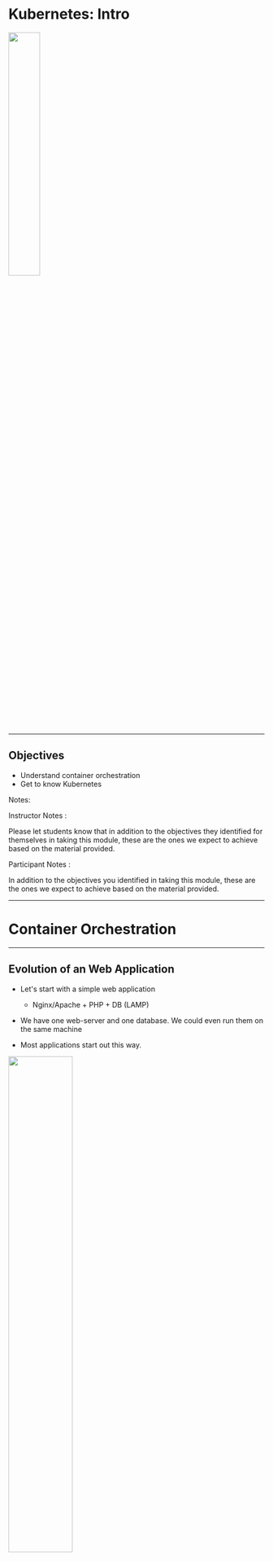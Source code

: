 # Kubernetes: Intro

<img src="../../assets/images/logos/kubernetes-logo-4-medium.png" style="width:35%;" /> 

---

## Objectives

* Understand container orchestration
* Get to know Kubernetes

Notes:

Instructor Notes :

Please let students know that in addition to the objectives they identified for themselves in taking this module, these are the ones we expect to achieve based on the material provided.

Participant Notes :

In addition to the objectives you identified in taking this module, these are the ones we expect to achieve based on the material provided.

---

# Container Orchestration

---

## Evolution of an Web Application

* Let's start with a simple web application
    - Nginx/Apache + PHP + DB (LAMP)

* We have one web-server and one database.  We could even run them on the same machine

* Most applications start out this way.

<img src="../../assets/images/kubernetes/web-app-1-simple.png" style="width:50%;" />

Notes:

Instructor Notes :

Participant Notes :

If your current software infrastructure looks something like this — maybe Nginx/Apache + PHP/Python/Ruby/Node.js app running on a few containers that talk to a replicated DB — then you might not require container orchestration, you can probably manage everything yourself.

---

## Evolution of a Web Application

* Our simple app is getting popular and we need to scale it up

* We need to make sure our database and caching server are up and running before web servers start

* And we need to be sure a web server is ready before load balancer can send traffic to it

* And what happens one one of the components crashes?  We need to restart it

<img src="../../assets/images/kubernetes/web-app-2-scaling.png" style="width:40%;" />

Notes:

Instructor Notes :

Participant Notes :

The standard challenges of container orchestration and application growth are Service Discovery, Load Balancing, Secrets/configuration/storage management, Health checks, and auto deployment.

These are solved with the following architectural principle: decoupling. Decoupling can be implemented with queues or caches, as illustrated on this diagram.

---

## Container Orchestration?

<img src="../../assets/images/generic/3rd-party/orchestra-music-conductor-1.jpg" style="width:40%;float:right;" />

* Container orchestration is how we manage multi-container applications in the data center

* By definition, container orchestration is that portion of the management software that brings all of the containers together.

* A single container cannot work without the others.

* Container orchestration is not easy.

Notes:

Instructor Notes :

Participant Notes :

As we mentioned above, it is easy to explain what the container orchestration does, and there are tools for that. But it is the same as project management. Although the tools for project management are not lacking, a good project manager is the person who brings the project together. The same goes for a container-based application.

---

## Container Orchestration Options

* Docker
    - **Docker Swarm**: Easy to use sytem for small to medium scale
    - **Docker compose**: Very easy to use for small scale

* **Kubernetes**

* Cloud vendors
    - **Amazon Elastic Container Service (ECS)**
    - **Microsoft Azure Service Fabric**

* Big Data stacks
    - **Apache Mesos**: From Berkeley AMP lab, 
    - **Hadoop YARN**: Popular for Big Data workloads

* **Nomad** from Hashicorp

---

## Kubernetes

<img src="../../assets/images/logos/kubernetes-logo-4-medium.png" style="width:30%;float:right;" /><!-- {"left" : 3.65, "top" : 4.84, "height" : 2.42, "width" : 2.95} -->

<img src="../../assets/images/kubernetes/3rd-party/helmsman-1.png" style="width:30%;float:right;clear:both;" /><!-- {"left" : 3.65, "top" : 4.84, "height" : 2.42, "width" : 2.95} -->

* Open source project originally conceived by Google.
    - Culminated from Google’s 15+ years of experience with containerized apps.

* Currently maintained by [Cloud Native Computing Foundation (CNCF)](https://www.cncf.io/)

* Trivia
    - Kubernetes in Greek means **pilot Helmsman** of a ship
    - Also called **K8s**; Abbreviation derived by replacing 8 letters of "ubernete" with ‘8’ and subsequent ‘s’.


Notes:

Instructor Notes :

Participant Notes :
Kubernetes is a powerful open-source system, initially developed by Google, for managing containerized applications in a clustered environment. It aims to provide better ways of managing related, distributed components and services across varied infrastructure.

Its basic level, is a system for running and coordinating containerized applications across a cluster of machines. It is a platform designed to completely manage the life cycle of containerized applications and services using methods that provide predictability, scalability, and high availability.

Kubernetes originates from Greek, meaning helmsman or pilot, and is the root of governor and cybernetic. K8s is an abbreviation derived by replacing the 8 letters “ubernete” with “8”.

---

## Kubernetes (Cont.)

<img src="../../assets/images/logos/kubernetes-logo-4-medium.png" style="width:30%;float:right;" /><!-- {"left" : 3.65, "top" : 4.84, "height" : 2.42, "width" : 2.95} -->

* Particularly suited for horizontally scalable, stateless, or 'microservices' application architectures.

* Start, stop, update, and manage a cluster of machines running containers in a consistent and maintainable way.

* Additional functionality to make containers easier to use in a cluster.

* Provides container-centric management environment.

* Provides the simplicity of PaaS with the flexibility of IaaS.

* Enables portability across infrastructure providers.

Notes:

Instructor Notes :

Participant Notes :
With Horizontal Pod Autoscaling, Kubernetes automatically scales the number of pods in a replication controller, deployment or replica set based on observed CPU utilization.

Creating a new replication controller with the updated configuration.
Increasing/decreasing the replica count on the new and old controllers until the correct number of replicas is reached.
Deleting the original replication controller.

---

## Kuberetes Features

* **Improves Reliability**
    - Handles the work of deploying, scaling and managing the containerized applications.
    - Brings software development and operations together by design.

* **Better use of Infrastructure Resources**

    - Eliminates infrastructure lock-in by providing core capabilities for containers without imposing restrictions through Pods and Services.

    - Containers allow modularizing for application components thereby enabling faster development and dependency isolation.

    - Allows for elasticity of entire platform – easy to scale up and down.

* **Easily Coordinates Deployments on your System**

    - Which containers need to be deployed and where?

Notes:

Instructor Notes :

Participant Notes :

Kubernetes manages containers across a cluster.
It has been proven at large scale infrastructure – remember Google uses Kubernetes at a massive scale.

When scheduling containers, Kubernetes considers the load across the cluster.
Kubernetes tries to evenly balance the load on the cluster machines.  So there are not 'hot spots' and 'idle machines'.

---

## Why Kubernetes Over Other Orchestrators?

* Open-Source / Free

* By far most popular orchestrator!

* Very platform agnostic: i.e. Kubernetes can be used with bare-metal, virtual machines, cloud, Open stack, etc.

* Not only for container-based orchestration. You can also use it with normal clustering, compute workloads

* Not tied with any other specific company or platform like Docker.

* Many companies support Kubernetes based clustering, including Google, Amazon Web Services, etc.

---

## Managed Kubernetes

<img src="../../assets/images/kubernetes/3rd-party/starship-enterprise-1.jpg" style="width:50%;float:right;" />

* Kubernetes is fairly complex:
   - Lots of complex configuration required even for the simplest applications

* **Kubernetes-as-a-Service (KAAS)** is a very popular offering in the cloud

* **KAAS** provides a fully managed K8s cluster

* Some KAAS offerings: 
    - EKS (Amazon Elastic Kubernetes Service), GCE (Google Container Engine), AKS (Azure Kubernetes Services), PKS (Pivotal Container Service)

* **Quiz** : What is the minimum crew compliment for Startrek Enterprise? :-)

---

# Kubernetes Use Cases

---

## Use Cases

* [kubernetes.io/case-studies/](https://kubernetes.io/case-studies/) has very interesting use cases

* We will look at a couple
    - Nokia
    - Pinterest

* Case studies / use cases are very good way to see how people are using K8s

---

## Kubernetes @ Nokia

<img src="../../assets/images/logos/nokia-logo-1.png" style="width:30%;float:right;" />

* **The Challenge**
    - Nokia and Telecom operators were running services on  diverse environments (bare metal and virtualized machines, public cloud, private cloud).  There was no uniform way to deploy applications
    - Telco applications demand high availability, ("five nines"  99.999% - only 10 minutes downtime a year)

* **Solution**
    - Kubernetes enabled Nokia to deploy applications consistently across many environments
    - Increased hardware utilizations (no wasted resources)
    - Reliable application uptimes (resilient to hardware failures)

* [Read more](https://kubernetes.io/case-studies/nokia/)

---

## Kubernetes @ Pinterest

<img src="../../assets/images/logos/pinterest-logo-1.png" style="width:30%;float:right;" />

* **The Challenge**
    - Pinterest has experienced huge popularity, and has grown to 1000+ microservices and home-grown infrastructure.
    - Even though Pinterest has been running in the cloud from inception, they were not utilizing cloud resources efficiently

* **Solution**
    - K8s allowed Pinterest to move infrastructure related tasks to a industry standard, proven technology
    - Containerizing services allowed teams to develop and deploy rapidly
    - Was able to reclaim 80% of resource usage during off-peak hours, due to dynamic scaling provided K8s

* [Read more](https://kubernetes.io/case-studies/pinterest/)

---

## Wrap up and Q&A

<img src="../../assets/images/icons/q-and-a-1.png" style="width:20%;float:right;" /><!-- {"left" : 8.56, "top" : 1.21, "height" : 1.15, "width" : 1.55} -->
<img src="../../assets/images/icons/quiz-icon.png" style="width:40%;float:right;clear:both;" /><!-- {"left" : 6.53, "top" : 2.66, "height" : 2.52, "width" : 3.79} -->

* What are some of your challenges that you can see Kubernetes can possibly address

* Any questions?
